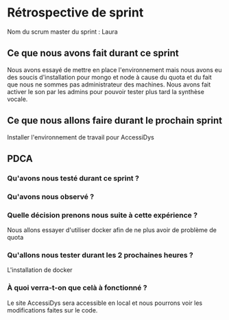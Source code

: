 # Rétrospective de sprint

Nom du scrum master du sprint : Laura

## Ce que nous avons fait durant ce sprint
Nous avons essayé de mettre en place l'environnement mais nous avons eu des soucis d'installation pour mongo et node à cause du quota et du fait que nous ne sommes pas administrateur des machines. Nous avons fait activer le son par les admins pour pouvoir tester plus tard la synthèse vocale. 

## Ce que nous allons faire durant le prochain sprint
Installer l'environnement de travail pour AccessiDys

## PDCA 
### Qu'avons nous testé durant ce sprint ? 

### Qu'avons nous observé ? 

### Quelle décision prenons nous suite à cette expérience ? 
Nous allons essayer d'utiliser docker afin de ne plus avoir de problème de quota

### Qu'allons nous tester durant les 2 prochaines heures ? 
L'installation de docker

### À quoi verra-t-on que celà à fonctionné ?
Le site AccessiDys sera accessible en local et nous pourrons voir les modifications faites sur le code.
